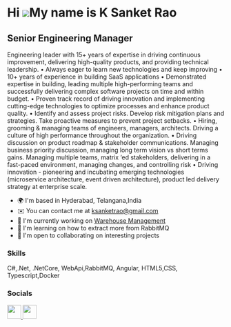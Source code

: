 Hi ![](https://user-images.githubusercontent.com/18350557/176309783-0785949b-9127-417c-8b55-ab5a4333674e.gif)My name is K Sanket Rao
====================================================================================================================================

Senior Engineering Manager
--------------------------

Engineering leader with 15+ years of expertise in driving continuous improvement, delivering high-quality products, and providing technical leadership. • Always eager to learn new technologies and keep improving • 10+ years of experience in building SaaS applications • Demonstrated expertise in building, leading multiple high-performing teams and successfully delivering complex software projects on time and within budget. • Proven track record of driving innovation and implementing cutting-edge technologies to optimize processes and enhance product quality. • Identify and assess project risks. Develop risk mitigation plans and strategies. Take proactive measures to prevent project setbacks. • Hiring, grooming & managing teams of engineers, managers, architects. Driving a culture of high performance throughout the organization. • Driving discussion on product roadmap & stakeholder communications. Managing business priority discussion, managing long term vision vs short terms gains. Managing multiple teams, matrix ‘ed stakeholders, delivering in a fast-paced environment, managing changes, and controlling risk • Driving innovation - pioneering and incubating emerging technologies (microservice architecture, event driven architecture), product led delivery strategy at enterprise scale.

* 🌍  I'm based in Hyderabad, Telangana,India
* ✉️  You can contact me at [ksanketrao@gmail.com](mailto:ksanketrao@gmail.com)
* 🚀  I'm currently working on [Warehouse Management](http://www.linkedin.com/in/k-sanket-rao)
* 🧠  I'm learning on how to extract more from RabbitMQ
* 🤝  I'm open to collaborating on interesting projects

### Skills

<p align="left">
C#,.Net, .NetCore, WebApi,RabbitMQ, Angular, HTML5,CSS, Typescript,Docker
</p>

### Socials

<p align="left"> <a href="https://www.github.com/ksanketrao" target="_blank" rel="noreferrer"> <picture> <source media="(prefers-color-scheme: dark)" srcset="https://raw.githubusercontent.com/danielcranney/readme-generator/main/public/icons/socials/github-dark.svg" /> <source media="(prefers-color-scheme: light)" srcset="https://raw.githubusercontent.com/danielcranney/readme-generator/main/public/icons/socials/github.svg" /> <img src="https://raw.githubusercontent.com/danielcranney/readme-generator/main/public/icons/socials/github.svg" width="32" height="32" /> </picture> </a> <a href="https://www.linkedin.com/in/k-sanket-rao" target="_blank" rel="noreferrer"> <picture> <source media="(prefers-color-scheme: dark)" srcset="undefined" /> <source media="(prefers-color-scheme: light)" srcset="https://raw.githubusercontent.com/danielcranney/readme-generator/main/public/icons/socials/linkedin.svg" /> <img src="https://raw.githubusercontent.com/danielcranney/readme-generator/main/public/icons/socials/linkedin.svg" width="32" height="32" /> </picture> </a></p>
